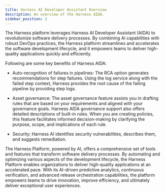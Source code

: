 ```yaml
---
title: Harness AI Developer Assistant Overview
description: An overview of the Harness AIDA.
sidebar_position: 2
---
```


The Harness platform leverages Harness AI Developer Assistant (AIDA) to revolutionize software delivery processes. By combining AI capabilities with robust DevOps practices, the Harness platform streamlines and accelerates the software development lifecycle, and it empowers teams to deliver high-quality applications quickly and efficiently.



Following are some key benefits of Harness AIDA:

- Auto-recognition of failures in pipelines: The RCA option generates recommendations for step failures. Using the log service along with the failed step context, Harness provides the root cause of the failing pipeline by providing step logs.

- Asset governance: The asset governance feature assists you in drafting rules that are based on your requirements and aligned with your governance goals. Harness AIDA governance support also offers detailed descriptions of built-in rules. When you are creating policies, this feature facilitates informed decision-making by clarifying the purpose, scope, and implications of each rule.
  
- Security: Harness AI identifies security vulnerabilities, describes them, and suggests remediation.

The Harness Platform, powered by AI, offers a comprehensive set of tools and features that transform software delivery processes. By automating and optimizing various aspects of the development lifecycle, the Harness Platform enables organizations to deliver high-quality applications at an accelerated pace. With its AI-driven predictive analytics, continuous verification, and advanced release orchestration capabilities, the platform empowers teams to drive innovation, improve efficiency, and ultimately deliver exceptional user experiences.
